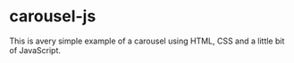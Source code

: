 # carousel-js

This is avery simple example of a carousel using HTML, CSS and a little bit of JavaScript.
